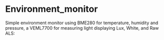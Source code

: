 # Environment_monitor
Simple environment monitor using BME280 for temperature, humidity and pressure, a VEML7700 for measuring light displaying Lux, White, and Raw ALS:

